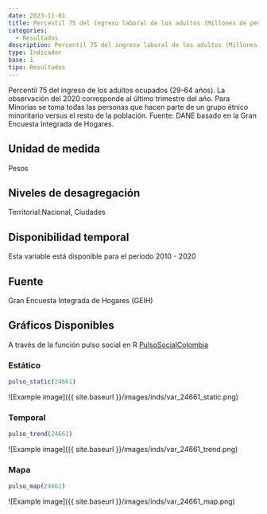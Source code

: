 ```yaml
---
date: 2023-11-01
title: Percentil 75 del ingreso laboral de los adultos (Millones de pesos) (ciudad)
categories:
  - Resultados
description: Percentil 75 del ingreso laboral de los adultos (Millones de pesos)
type: Indicador
base: 1
tipo: Resultados
--- 
```


Percentil 75 del ingreso de los adultos ocupados (29-64 años). La observación del 2020 corresponde al último trimestre del año. Para Minorias se toma todas las personas que hacen parte de un grupo étnico minoritario versus el resto de la población.
Fuente: DANE basado en la Gran Encuesta Integrada de Hogares.

## Unidad de medida
Pesos

## Niveles de desagregación
Territorial:Nacional, Ciudades

## Disponibilidad temporal
Esta variable está disponible para el periodo 2010 - 2020

## Fuente
Gran Encuesta Integrada de Hogares (GEIH)

## Gráficos Disponibles

A través de la función pulso social en R [PulsoSocialColombia](https://github.com/pulsosocialcolombia/PulsoSocialColombia)

### Estático

``` R
pulso_static(24661)
```

![Example image]({{ site.baseurl }}/images/inds/var_24661_static.png)

### Temporal

``` R
pulso_trend(24661)
```

![Example image]({{ site.baseurl }}/images/inds/var_24661_trend.png)

### Mapa

``` R
pulso_map(24661)
```

![Example image]({{ site.baseurl }}/images/inds/var_24661_map.png)